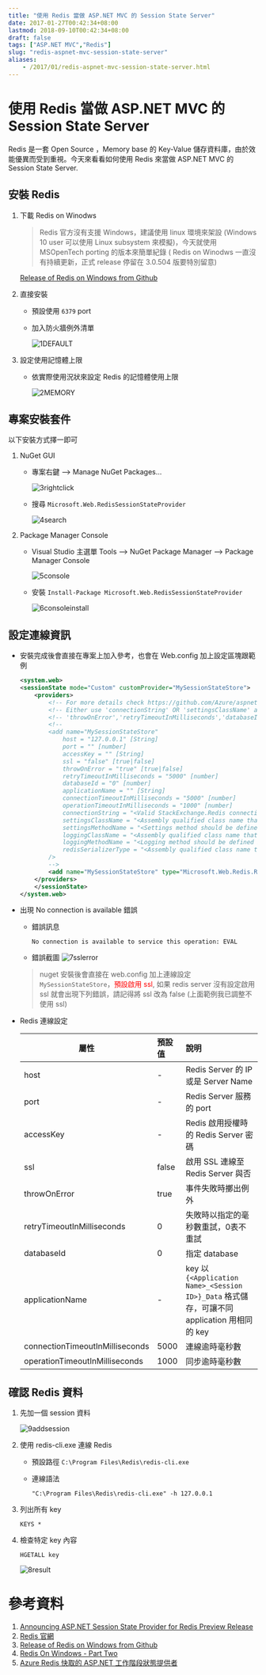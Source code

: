 ```yaml
---
title: "使用 Redis 當做 ASP.NET MVC 的 Session State Server"
date: 2017-01-27T00:42:34+08:00
lastmod: 2018-09-10T00:42:34+08:00
draft: false
tags: ["ASP.NET MVC","Redis"]
slug: "redis-aspnet-mvc-session-state-server"
aliases:
    - /2017/01/redis-aspnet-mvc-session-state-server.html
---
```

# 使用 Redis 當做 ASP.NET MVC 的 Session State Server
Redis 是一套 Open Source ，Memory base 的 Key-Value 儲存資料庫，由於效能優異而受到重視。今天來看看如何使用 Redis 來當做 ASP.NET MVC 的 Session State Server.

## 安裝 Redis
1. 下載 Redis on Winodws
    
    > Redis 官方沒有支援 Windows，建議使用 linux 環境來架設 (Windows 10 user 可以使用 Linux subsystem 來模擬)，今天就使用 MSOpenTech porting 的版本來簡單紀錄 ( Redis on Winodws 一直沒有持續更新，正式 release 停留在 3.0.504 版要特別留意)

    [Release of Redis on Windows from Github](https://github.com/MSOpenTech/redis/releases)

2. 直接安裝
    - 預設使用 `6379` port
    - 加入防火牆例外清單
        
        ![1DEFAULT](https://cloud.githubusercontent.com/assets/3851540/22259834/d039e5d0-e2a1-11e6-857f-a81d9870816c.png)

3. 設定使用記憶體上限
    - 依實際使用況狀來設定 Redis 的記憶體使用上限
    
        ![2MEMORY](https://cloud.githubusercontent.com/assets/3851540/22259836/d0597b98-e2a1-11e6-8797-88b923d7b7a9.png)

## 專案安裝套件
以下安裝方式擇一即可

1. NuGet GUI
	- 專案右鍵 --> Manage NuGet Packages...
	    
        ![3rightclick](https://cloud.githubusercontent.com/assets/3851540/22259835/d04c60a2-e2a1-11e6-891a-6fb625e2d880.png)

	- 搜尋 `Microsoft.Web.RedisSessionStateProvider`
        
        ![4search](https://cloud.githubusercontent.com/assets/3851540/22259837/d05edc6e-e2a1-11e6-84a6-b2fa185703c6.png)
    
2. Package Manager Console
	- Visual Studio 主選單 Tools --> NuGet Package Manager --> Package Manager Console
	    
        ![5console](https://cloud.githubusercontent.com/assets/3851540/22259829/d01f9478-e2a1-11e6-8e5e-d091547e6e59.png)

	- 安裝 `Install-Package Microsoft.Web.RedisSessionStateProvider`
	    
        ![6consoleinstall](https://cloud.githubusercontent.com/assets/3851540/22259831/d024c6e6-e2a1-11e6-9adc-61e64f80318d.png)

## 設定連線資訊
- 安裝完成後會直接在專案上加入參考，也會在 Web.config 加上設定區塊跟範例
        
     ```xml
     <system.web> 
     <sessionState mode="Custom" customProvider="MySessionStateStore">
         <providers>
             <!-- For more details check https://github.com/Azure/aspnet-redis-providers/wiki -->
             <!-- Either use 'connectionString' OR 'settingsClassName' and 'settingsMethodName' OR use 'host','port','accessKey','ssl','connectionTimeoutInMilliseconds' and 'operationTimeoutInMilliseconds'. -->
             <!-- 'throwOnError','retryTimeoutInMilliseconds','databaseId' and 'applicationName' can be used with both options. -->
             <!--
             <add name="MySessionStateStore" 
                 host = "127.0.0.1" [String]
                 port = "" [number]
                 accessKey = "" [String]
                 ssl = "false" [true|false]
                 throwOnError = "true" [true|false]
                 retryTimeoutInMilliseconds = "5000" [number]
                 databaseId = "0" [number]
                 applicationName = "" [String]
                 connectionTimeoutInMilliseconds = "5000" [number]
                 operationTimeoutInMilliseconds = "1000" [number]
                 connectionString = "<Valid StackExchange.Redis connection string>" [String]
                 settingsClassName = "<Assembly qualified class name that contains settings method specified below. Which basically return 'connectionString' value>" [String]
                 settingsMethodName = "<Settings method should be defined in settingsClass. It should be public, static, does not take any parameters and should have a return type of 'String', which is basically 'connectionString' value.>" [String]
                 loggingClassName = "<Assembly qualified class name that contains logging method specified below>" [String]
                 loggingMethodName = "<Logging method should be defined in loggingClass. It should be public, static, does not take any parameters and should have a return type of System.IO.TextWriter.>" [String]
                 redisSerializerType = "<Assembly qualified class name that implements Microsoft.Web.Redis.ISerializer>" [String]
             />
             -->
             <add name="MySessionStateStore" type="Microsoft.Web.Redis.RedisSessionStateProvider" host="" accessKey="" ssl="false" />
         </providers>
         </sessionState>
     </system.web>
     ```
    
- 出現 No connection is available 錯誤
    - 錯誤訊息

        ```
        No connection is available to service this operation: EVAL
        ```
    - 錯誤截圖
        ![7sslerror](https://cloud.githubusercontent.com/assets/3851540/22259830/d02415b6-e2a1-11e6-9b1e-262dba2f2907.png)
        
    > nuget 安裝後會直接在 web.config 加上連線設定 `MySessionStateStore`，<span style="color:red">預設啟用 ssl</span>, 如果 redis server 沒有設定啟用 ssl 就會出現下列錯誤，請記得將 ssl 改為 false (上面範例我已調整不使用 ssl)


- Redis 連線設定
 
    屬性 |預設值|說明
    ---|:---|:---
    host| -| Redis Server 的 IP 或是 Server Name
    port| -| Redis Server 服務的 port
    accessKey|-|Redis 啟用授權時 的 Redis Server 密碼
    ssl|false|啟用 SSL 連線至 Redis Server 與否
    throwOnError|true|事件失敗時擲出例外
    retryTimeoutInMilliseconds|0|失敗時以指定的毫秒數重試，0表不重試
    databaseId|0|指定 database
    applicationName|-|key 以 `{<Application Name>_<Session ID>}_Data` 格式儲存，可讓不同 application 用相同的 key
    connectionTimeoutInMilliseconds|5000|連線逾時毫秒數
    operationTimeoutInMilliseconds|1000|同步逾時毫秒數

## 確認 Redis 資料
1. 先加一個 session 資料
    
    ![9addsession](https://cloud.githubusercontent.com/assets/3851540/22259833/d02bbc76-e2a1-11e6-88de-3b7b163db1a4.png)

2. 使用  redis-cli.exe 連線 Redis
    - 預設路徑 `C:\Program Files\Redis\redis-cli.exe`
    - 連線語法
        
        ```
        "C:\Program Files\Redis\redis-cli.exe" -h 127.0.0.1
        ```

3. 列出所有 key
 	
    ```
    KEYS *
    ```

4. 檢查特定 key 內容
    
    ```
    HGETALL key
    ```
    ![8result](https://cloud.githubusercontent.com/assets/3851540/22259832/d024ff4e-e2a1-11e6-9207-b1b34a723bdc.png)
 

# 參考資料
1. [Announcing ASP.NET Session State Provider for Redis Preview Release](https://blogs.msdn.microsoft.com/webdev/2014/05/12/announcing-asp-net-session-state-provider-for-redis-preview-release/)
2. [Redis 官網](https://redis.io)
3. [Release of Redis on Windows from Github](https://github.com/MSOpenTech/redis/releases)
4. [Redis On Windows - Part Two](http://www.c-sharpcorner.com/article/redis-on-windows-part-two/)
5. [Azure Redis 快取的 ASP.NET 工作階段狀態提供者](https://docs.microsoft.com/zh-tw/azure/redis-cache/cache-aspnet-session-state-provider)